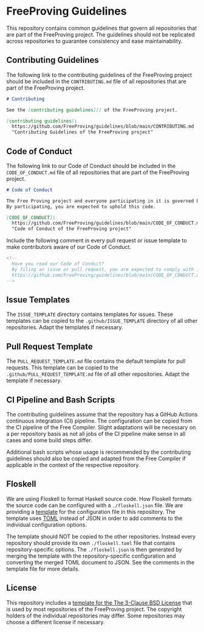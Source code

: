 # FreeProving Guidelines

This repository contains common guidelines that govern all repositories that are part of the FreeProving project.
The guidelines should not be replicated across repositories to guarantee consistency and ease maintainability.

## Contributing Guidelines

The following link to the contributing guidelines of the FreeProving project should be included in the `CONTRIBUTING.md` file of all repositories that are part of the FreeProving project.

```markdown
# Contributing

See the [contributing guidelines][] of the FreeProving project.

[contributing guidelines]:
  https://github.com/FreeProving/guidelines/blob/main/CONTRIBUTING.md
  "Contributing Guidelines of the FreeProving project"
```

## Code of Conduct

The following link to our Code of Conduct should be included in the `CODE_OF_CONDUCT.md` file of all repositories that are part of the FreeProving project.

```markdown
# Code of Conduct

The Free Proving project and everyone participating in it is governed by our [Code of Conduct][CODE_OF_CONDUCT].
By participating, you are expected to uphold this code.

[CODE_OF_CONDUCT]:
  https://github.com/FreeProving/guidelines/blob/main/CODE_OF_CONDUCT.md
  "Code of Conduct of the FreeProving project"
```

Include the following comment in every pull request or issue template to make contributors aware of our Code of Conduct.

```markdown
<!--
  Have you read our Code of Conduct?
  By filing an issue or pull request, you are expected to comply with it, including treating everyone with respect:
  https://github.com/FreeProving/guidelines/blob/main/CODE_OF_CONDUCT.md
-->
```

## Issue Templates

The `ISSUE_TEMPLATE` directory contains templates for issues.
These templates can be copied to the `.github/ISSUE_TEMPLATE` directory of all other repositories.
Adapt the templates if necessary.

## Pull Request Template

The `PULL_REQUEST_TEMPLATE.md` file contains the default template for pull requests.
This template can be copied to the `.github/PULL_REQUEST_TEMPLATE.md` file of all other repositories.
Adapt the template if necessary.

## CI Pipeline and Bash Scripts

The contributing guidelines assume that the repository has a GitHub Actions continuous integration (CI) pipeline.
The configuration can be copied from the CI pipeline of the Free Compiler.
Slight adaptations will be necessary on a per repository basis as not all jobs of the CI pipeline make sense in all cases and some build steps differ.

Additional bash scripts whose usage is recommended by the contributing guidelines should also be copied and adapted from the Free Compiler if applicable in the context of the respective repository.

## Floskell

We are using Floskell to format Haskell source code.
How Floskell formats the source code can be configured with a `./floskell.json` file.
We are providing a [template][guidelines/floskell.toml] for the configuration file in this repository.
The template uses [TOML][toml/v0.4.0] instead of JSON in order to add comments to the individual configuration options.

The template should NOT be copied to the other repositories.
Instead every repository should provide its own `./floskell.toml` file that contains repository-specific options.
The `./floskell.json` is then generated by merging the template with the repository-specific configuration and converting the merged TOML document to JSON.
See the comments in the template file for more details.

## License

This repository includes a [template for the The 3-Clause BSD License][guidelines/LICENSE] that is used by most repositories of the FreeProving project.
The copyright holders of the individual repositories may differ.
Some repositories may choose a different license if necessary.

[guidelines/floskell.toml]:
  https://github.com/FreeProving/guidelines/blob/floskell/floskell.toml
  "FreeProving Guidelines — Floskell Template Configuration File"
[guidelines/LICENSE]:
  https://github.com/FreeProving/guidelines/blob/main/LICENSE
  "FreeProving Guidelines — LICENSE file template"

[toml/v0.4.0]:
  https://toml.io/en/v0.4.0
  "TOML ­— Version 0.4.0"
